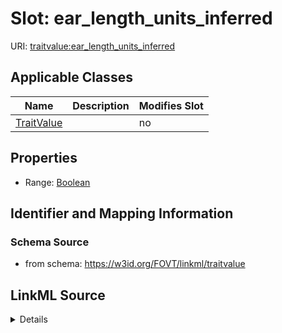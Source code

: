 

# Slot: ear_length_units_inferred

URI: [traitvalue:ear_length_units_inferred](http://purl.obolibrary.org/obo/FOVT/data#ear_length_units_inferred)



<!-- no inheritance hierarchy -->





## Applicable Classes

| Name | Description | Modifies Slot |
| --- | --- | --- |
| [TraitValue](TraitValue.md) |  |  no  |







## Properties

* Range: [Boolean](Boolean.md)





## Identifier and Mapping Information







### Schema Source


* from schema: https://w3id.org/FOVT/linkml/traitvalue




## LinkML Source

<details>
```yaml
name: ear_length_units_inferred
from_schema: https://w3id.org/FOVT/linkml/traitvalue
rank: 1000
alias: ear_length_units_inferred
domain_of:
- TraitValue
range: boolean

```
</details>